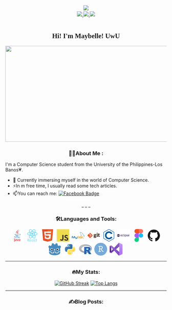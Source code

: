 

<!--
**Maybeeelle/Maybeeelle** is a ✨ _special_ ✨ repository because its `README.md` (this file) appears on your GitHub profile.

Here are some ideas to get you started:

- 🔭 I’m currently working on ...
- 🌱 I’m currently learning ...
- 👯 I’m looking to collaborate on ...
- 🤔 I’m looking for help with ...
- 💬 Ask me about ...
- 📫 How to reach me: ...
- 😄 Pronouns: ...
- ⚡ Fun fact: ...
-->

<div id="header" align="center" >
  <img src= "https://i.pinimg.com/originals/fe/f8/65/fef865f1df5fa7bfefafaa56f4d7aaec.gif" width="120"/>
  <div id="badges">
    <a href="https://www.facebook.com/maybelle.quidespatetico">
      <img src="https://img.shields.io/badge/%20Facebook-20B2AA?logo=facebook&logoColor=white&color=blue&style=for-the-badge" >
    </a>
    <a href="https://www.linkedin.com/in/maybelle-patetico-026a202a2/">
      <img src="https://img.shields.io/badge/%20LinkedIn-20B2AA?logo=linkedIn&logoColor=white&color=purple&style=for-the-badge">
    </a>
    <a href="https://www.instagram.com/maiblynnn/">
      <img src="https://img.shields.io/badge/%20Instagram-20B2AA?logo=instagram&logoColor=white&color=blue&style=for-the-badge">
    </a>
  </div>
  <img src="https://komarev.com/ghpvc/?username=Maybeeelle&style=flat-square&color=blue" alt=""/>
  <h2 style="font-family: cursive;">Hi! I'm Maybelle! UwU</h2>
</div>
<div align="center">
  <img src="https://64.media.tumblr.com/ece89fcb5b72631cf76c1f517f9b9098/9fa2d86d31636773-d7/s500x750/ac9a600be2e7626f502e282d42cc7aa6816c6b06.gifv" width="600" height="300"/>


### 👩‍💻About Me :
<div align="left">
  

I'm a Computer Science student from the University of the Philippines-Los Banos💗.
 - 🌱 Currently immersing myself in the world of Computer Science.
 - ⚡In m free time, I usually read some tech articles.
 - 📫You can reach me: [![Facebook Badge](https://img.shields.io/badge/%20Facebook-20B2AA?logo=facebook&logoColor=white&color=blue&style=flat)](https://www.facebook.com/maybelle.quidespatetico)
</div>
_ _ _

### 🛠️Languages and Tools:
<div>
  <img src="https://github.com/devicons/devicon/blob/master/icons/java/java-original-wordmark.svg" title="Java" alt="Java" width="40" height="40"/>&nbsp;
  <img src="https://github.com/devicons/devicon/blob/master/icons/react/react-original-wordmark.svg" title="React" alt="React" width="40" height="40"/>&nbsp;
  <img src="https://github.com/devicons/devicon/blob/master/icons/html5/html5-original.svg" title="HTML5" alt="HTML" width="40" height="40"/>&nbsp;
  <img src="https://github.com/devicons/devicon/blob/master/icons/javascript/javascript-original.svg" title="JavaScript" alt="JavaScript" width="40" height="40"/>&nbsp;
  <img src="https://github.com/devicons/devicon/blob/master/icons/mysql/mysql-original-wordmark.svg" title="MySQL"  alt="MySQL" width="40" height="40"/>&nbsp;
  <img src="https://github.com/devicons/devicon/blob/master/icons/git/git-original-wordmark.svg" title="Git" **alt="Git" width="40" height="40"/>&nbsp;
  <img src="https://github.com/devicons/devicon/blob/master/icons/c/c-line.svg" title="C" alt="C" width="40" height="40"/&nbsp;>
  <img src="https://github.com/devicons/devicon/blob/master/icons/eclipse/eclipse-original-wordmark.svg" title="Eclipse" alt="Eclipse" width="40" height="40"/>&nbsp;
   <img src="https://github.com/devicons/devicon/blob/master/icons/figma/figma-original.svg" title="fxgl" alt="FSGL" width="40" height="40"/>&nbsp;
   <img src="https://github.com/devicons/devicon/blob/master/icons/github/github-original.svg" title="github" alt="github" width="40" height="40"/>&nbsp;
   <img src="https://github.com/devicons/devicon/blob/master/icons/godot/godot-original.svg" title="godot" alt="godot" width="40" height="40"/>&nbsp;
   <img src="https://github.com/devicons/devicon/blob/master/icons/python/python-original.svg" title="python" alt="python" width="40" height="40"/>&nbsp;
   <img src="https://github.com/devicons/devicon/blob/master/icons/r/r-original.svg" title="R" alt="r" width="40" height="40"/>&nbsp;
   <img src="https://github.com/devicons/devicon/blob/master/icons/rstudio/rstudio-original.svg" title="RStudio" alt="rstudio" width="40" height="40"/>&nbsp;
   <img src="https://github.com/devicons/devicon/blob/master/icons/visualstudio/visualstudio-original.svg" title="VSCode" alt="vscode" width="40" height="40"/>&nbsp;

</div>

_ _ _

### 🔥My Stats:
[![GitHub Streak](http://github-readme-streak-stats.herokuapp.com?user=Maybeeelle&theme=jolly&background=000000)](https://git.io/streak-stats)
[![Top Langs](https://github-readme-stats.vercel.app/api/top-langs/?username=Maybeeelle&theme=jolly&background=000000)](https://github.com/anuraghazra/github-readme-stats)
_ _ _

### ✍️Blog Posts:
<!-- BLOG-POST-LIST:START -->
<!-- BLOG-POST-LIST:END -->
</div>







